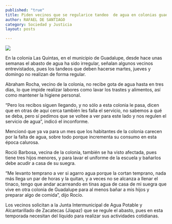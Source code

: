 ```yaml
---
published: "true"
title: Piden vecinos que se regularice tandeo  de agua en colonias guadalupenses
author: RAFAEL DE SANTIAGO
category: Sociedad y Justicia
layout: posts

---
```


![](http://i.imgur.com/Z46Odoxm.jpg)

En la colonia Las Quintas, en el municipio de Guadalupe, desde hace unas semanas el abasto de agua ha sido irregular, señalan algunos vecinos entrevistados, pues los tandeos que deben hacerse martes, jueves y domingo no realizan de forma regular.

Abraham Rocha, vecino de la colonia, no recibe gota de agua hasta en tres días, lo que impide realizar labores como lavar los trastes y alimentos, así como mantener la higiene personal. 
 
“Pero los recibos siguen llegando, y no sólo a esta colonia le pasa, dicen que en otras de aquí cerca también les falla el servicio, no sabemos a qué se deba, pero sí pedimos que se voltee a ver para este lado y nos regulen el servicio de agua”, indicó el inconforme.

Mencionó que ya va para un mes que los habitantes de la colonia carecen por la falta de agua, sobre todo porque incrementa su consumo en esta época calurosa.

Roció Barbosa, vecina de la colonia, también se ha visto afectada, pues tiene tres hijos menores, y para lavar el uniforme de la escuela y bañarlos debe acudir a casa de su suegra.


“Me levanto temprano a ver si agarro agua porque la cortan temprano, nada más llega un par de horas y la quitan, y a veces no se alcanza a llenar el tinaco, tengo que andar acarreando en tinas agua de casa de mi suegra que vive en otra colonia de Guadalupe para al menos bañar a mis hijos y preparar algo de comida”, dijo Rocío.

Los vecinos solicitan a la Junta Intermunicipal de Agua Potable y Alcantarillado de Zacatecas (Jiapaz) que se regule el abasto, pues en esta temporada necesitan del líquido para realizar sus actividades cotidianas.
